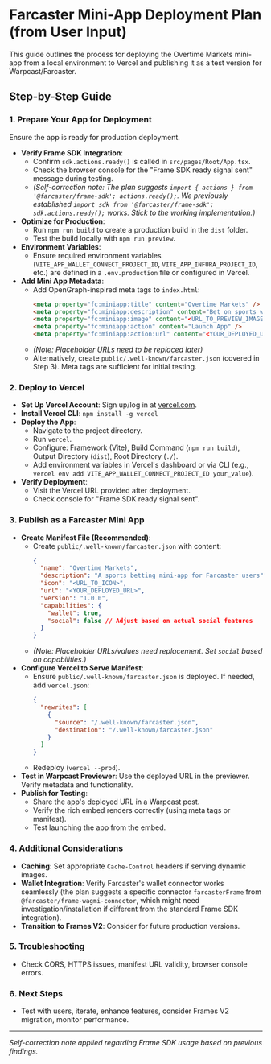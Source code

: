 # Farcaster Mini-App Deployment Plan (from User Input)

This guide outlines the process for deploying the Overtime Markets mini-app from a local environment to Vercel and publishing it as a test version for Warpcast/Farcaster.

## Step-by-Step Guide

### 1. Prepare Your App for Deployment

Ensure the app is ready for production deployment.

*   **Verify Frame SDK Integration**:
    *   Confirm `sdk.actions.ready()` is called in `src/pages/Root/App.tsx`.
    *   Check the browser console for the "Frame SDK ready signal sent" message during testing.
    *   *(Self-correction note: The plan suggests `import { actions } from '@farcaster/frame-sdk'; actions.ready();`. We previously established `import sdk from '@farcaster/frame-sdk'; sdk.actions.ready();` works. Stick to the working implementation.)*
*   **Optimize for Production**:
    *   Run `npm run build` to create a production build in the `dist` folder.
    *   Test the build locally with `npm run preview`.
*   **Environment Variables**:
    *   Ensure required environment variables (`VITE_APP_WALLET_CONNECT_PROJECT_ID`, `VITE_APP_INFURA_PROJECT_ID`, etc.) are defined in a `.env.production` file or configured in Vercel.
*   **Add Mini App Metadata**:
    *   Add OpenGraph-inspired meta tags to `index.html`:
        ```html
        <meta property="fc:miniapp:title" content="Overtime Markets" />
        <meta property="fc:miniapp:description" content="Bet on sports with Overtime Markets" />
        <meta property="fc:miniapp:image" content="<URL_TO_PREVIEW_IMAGE>" />
        <meta property="fc:miniapp:action" content="Launch App" />
        <meta property="fc:miniapp:action:url" content="<YOUR_DEPLOYED_URL>" />
        ```
    *   *(Note: Placeholder URLs need to be replaced later)*
    *   Alternatively, create `public/.well-known/farcaster.json` (covered in Step 3). Meta tags are sufficient for initial testing.

### 2. Deploy to Vercel

*   **Set Up Vercel Account**: Sign up/log in at [vercel.com](https://vercel.com/).
*   **Install Vercel CLI**: `npm install -g vercel`
*   **Deploy the App**:
    *   Navigate to the project directory.
    *   Run `vercel`.
    *   Configure: Framework (Vite), Build Command (`npm run build`), Output Directory (`dist`), Root Directory (`./`).
    *   Add environment variables in Vercel's dashboard or via CLI (e.g., `vercel env add VITE_APP_WALLET_CONNECT_PROJECT_ID your_value`).
*   **Verify Deployment**:
    *   Visit the Vercel URL provided after deployment.
    *   Check console for "Frame SDK ready signal sent".

### 3. Publish as a Farcaster Mini App

*   **Create Manifest File (Recommended)**:
    *   Create `public/.well-known/farcaster.json` with content:
        ```json
        {
          "name": "Overtime Markets",
          "description": "A sports betting mini-app for Farcaster users",
          "icon": "<URL_TO_ICON>",
          "url": "<YOUR_DEPLOYED_URL>",
          "version": "1.0.0",
          "capabilities": {
            "wallet": true,
            "social": false // Adjust based on actual social features
          }
        }
        ```
    *   *(Note: Placeholder URLs/values need replacement. Set `social` based on capabilities.)*
*   **Configure Vercel to Serve Manifest**:
    *   Ensure `public/.well-known/farcaster.json` is deployed. If needed, add `vercel.json`:
        ```json
        {
          "rewrites": [
            {
              "source": "/.well-known/farcaster.json",
              "destination": "/.well-known/farcaster.json"
            }
          ]
        }
        ```
    *   Redeploy (`vercel --prod`).
*   **Test in Warpcast Previewer**: Use the deployed URL in the previewer. Verify metadata and functionality.
*   **Publish for Testing**:
    *   Share the app's deployed URL in a Warpcast post.
    *   Verify the rich embed renders correctly (using meta tags or manifest).
    *   Test launching the app from the embed.

### 4. Additional Considerations

*   **Caching**: Set appropriate `Cache-Control` headers if serving dynamic images.
*   **Wallet Integration**: Verify Farcaster's wallet connector works seamlessly (the plan suggests a specific connector `farcasterFrame` from `@farcaster/frame-wagmi-connector`, which might need investigation/installation if different from the standard Frame SDK integration).
*   **Transition to Frames V2**: Consider for future production versions.

### 5. Troubleshooting

*   Check CORS, HTTPS issues, manifest URL validity, browser console errors.

### 6. Next Steps

*   Test with users, iterate, enhance features, consider Frames V2 migration, monitor performance.

---
*Self-correction note applied regarding Frame SDK usage based on previous findings.* 
